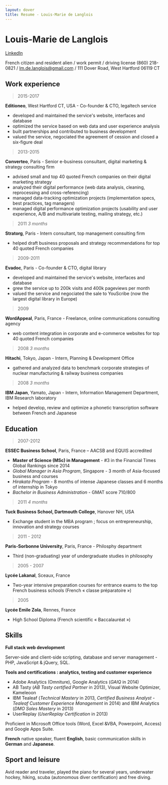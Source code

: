 ```yaml
---
layout: dover
title: Resume - Louis-Marie de Langlois
---
```

# Louis-Marie de Langlois
[LinkedIn](https://linkedin.com/in/louismariedelanglois/?locale=en_US)

French citizen and resident alien / work permit / driving license
(860) 218-0821 / lm.de.langlois@gmail.com / 111 Dover Road, West Hartford 06119 CT

## Work experience

> 2015-2017

__Editioneo__, West Hartford CT, USA - Co-founder & CTO, legaltech service
- developed and maintained the service's website, interfaces and database
- optimized the service based on web data and user experience analysis
- built partnerships and contributed to business development
- valued the service, negociated the agreement of cession and closed a six-figure deal

> 2013-2015

__Converteo__, Paris - Senior e-business consultant, digital marketing & strategy consulting firm
- advised small and top 40 quoted French companies on their digital marketing strategy
- analyzed their digital performance (web data analysis, cleaning, reprocessing and cross-referencing)
- managed data-tracking optimization projects (implementation specs, best practices, tag managers)
- managed digital performance optimization projects (usability and user experience, A/B and multivariate testing, mailing strategy, etc.)

> 2011 _3 months_

__Stratorg__, Paris - Intern consultant, top management consulting firm
- helped draft business proposals and strategy recommendations for top 40 quoted French companies

> 2009-2011

__Evadoc__, Paris - Co-founder & CTO, digital library
- developed and maintained the service's website, interfaces and database
- grew the service up to 200k visits and 400k pageviews per month
- valued the service and negociated the sale to YouScribe (now the largest digital library in Europe)

> 2009

__WordAppeal__, Paris, France - Freelance, online communications consulting agency
- web content integration in corporate and e-commerce websites for top 40 quoted French companies

> 2008 _3 months_

__Hitachi__, Tokyo, Japan - Intern, Planning & Development Office
- gathered and analyzed data to benchmark corporate strategies of nuclear manufacturing & railway business companies

> 2008 _3 months_

__IBM Japan__, Yamato, Japan - Intern, Information Management Department, IBM Research laboratory
- helped develop, review and optimize a phonetic transcription software between French and Japanese

## Education

> 2007-2012

__ESSEC Business School__, Paris, France – AACSB and EQUIS accredited
- __Master of Science (MSc) in Management__ - #3 in the Financial Times Global Rankings since 2014
- *Global Manager in Asia Program*, Singapore - 3 month of Asia-focused business and courses
- *Hirakata Program* - 8 months of intense Japanese classes and 6 months of internship in Tokyo
- *Bachelor in Business Administration* - GMAT score 710/800

> 2011 _4 months_

__Tuck Business School, Dartmouth College__, Hanover NH, USA
- Exchange student in the MBA program ; focus on entrepreneurship, innovation and strategy courses

> 2011 - 2012

__Paris-Sorbonne University__, Paris, France - Philosphy department
- Third (non-graduating) year of undergraduate studies in philosophy

> 2005 - 2007

__Lycée Lakanal__, Sceaux, France
- Two-year intensive preparation courses for entrance exams to the top French business schools (French « classe préparatoire »)

> 2005

__Lycée Emile Zola__, Rennes, France
- High School Diploma (French scientific « Baccalauréat »)

## Skills

__Full stack web development__

 Server-side and client-side scripting, database and server management - PHP, JavaScript & jQuery, SQL.

__Tools and certifications : analytics, testing and customer experience__

- Adobe Analytics (Omniture), Google Analytics (*GAIQ* in 2014)
- AB Tasty (*AB Tasty certified Partner* in 2013), Visual Website Optimizer, Kameleoon
- IBM Tealeaf (*Technical Mastery* in 2013, *Certified Business Analyst - Tealeaf Customer Experience Management* in 2014) and IBM Analytics (*DMO Sales Mastery* in 2013)
- UserReplay (*UserReplay Certification* in 2013)

Proficient in Microsoft Office tools (Word, Excel &VBA, Powerpoint, Access) and Google Apps Suite.

__French__ native speaker, fluent __English__, basic communication skills in __German__ and __Japanese__.

## Sport and leisure

Avid reader and traveler, played the piano for several years, underwater hockey, hiking, scuba (autonomous diver certification) and free diving.
